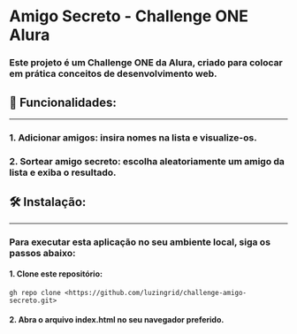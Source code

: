 # Amigo Secreto - Challenge ONE Alura

### Este projeto é um Challenge ONE da Alura, criado para colocar em prática conceitos de desenvolvimento web.

## 🧷 Funcionalidades:
---
### 1. Adicionar amigos: insira nomes na lista e visualize-os. 
### 2. Sortear amigo secreto: escolha aleatoriamente um amigo da lista e exiba o resultado.

## 🛠️ Instalação:
---
### Para executar esta aplicação no seu ambiente local, siga os passos abaixo:

#### 1. Clone este repositório:
```
gh repo clone <https://github.com/luzingrid/challenge-amigo-secreto.git>
```
#### 2. Abra o arquivo index.html no seu navegador preferido.
